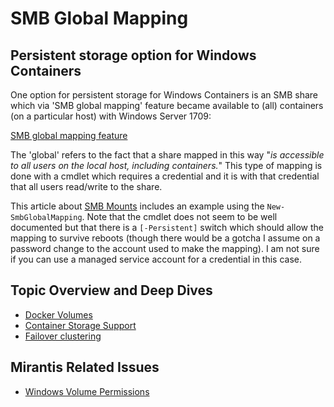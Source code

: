 # SMB Global Mapping

## Persistent storage option for Windows Containers

One option for persistent storage for Windows Containers is an SMB share which via 'SMB global mapping' feature became available to (all) containers (on a particular host) with Windows Server 1709:

[SMB global mapping feature](https://docs.microsoft.com/en-us/windows-server/storage/file-server/file-server-smb-overview#features-added-in-windows-server-version-1709-and-windows-10-version-1709)

The 'global' refers to the fact that a share mapped in this way "*is accessible to all users on the local host, including containers.*"  This type of mapping is done with a cmdlet which requires a credential and it is with that credential that all users read/write to the share.

This article about [SMB Mounts](https://docs.microsoft.com/en-us/virtualization/windowscontainers/manage-containers/persistent-storage#configuration-steps) includes an example using the `New-SmbGlobalMapping`. Note that the cmdlet does not seem to be well documented but that there is a `[-Persistent]` switch which should allow the mapping to survive reboots (though there would be a gotcha I assume on a password change to the account used to make the mapping).  I am not sure if you can use a managed service account for a credential in this case.

## Topic Overview and Deep Dives

- [Docker Volumes](https://docs.docker.com/storage/volumes/)
- [Container Storage Support](https://techcommunity.microsoft.com/t5/failover-clustering/container-storage-support-with-cluster-shared-volumes-csv/ba-p/372140)
- [Failover clustering](https://techcommunity.microsoft.com/t5/failover-clustering/bg-p/FailoverClustering)

## Mirantis Related Issues

- [Windows Volume Permissions](https://mirantis.jira.com/browse/FIELD-2329)